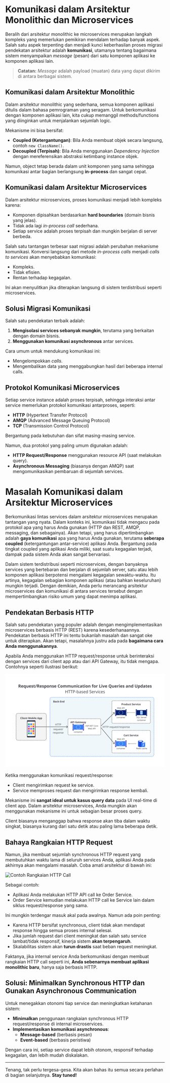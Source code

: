# Komunikasi dalam Arsitektur Monolithic dan Microservices

Beralih dari arsitektur monolithic ke microservices merupakan langkah kompleks yang memerlukan pemikiran mendalam terhadap banyak aspek. Salah satu aspek terpenting dan menjadi kunci keberhasilan proses migrasi pendekatan arsitektur adalah **komunikasi**, utamanya tentang bagaimana sistem menyampaikan *message* (pesan) dari satu komponen aplikasi ke komponen aplikasi lain.

> **Catatan:** *Message* adalah payload (muatan) data yang dapat dikirim di antara berbagai sistem.

## Komunikasi dalam Arsitektur Monolithic

Dalam arsitektur monolithic yang sederhana, semua komponen aplikasi ditulis dalam bahasa pemrograman yang seragam. Untuk berkomunikasi dengan komponen aplikasi lain, kita cukup memanggil methods/functions yang diinginkan untuk menjalankan sejumlah logic.

Mekanisme ini bisa bersifat:
- **Coupled (Ketergantungan)**: Bila Anda membuat objek secara langsung, contoh `new ClassName()`.
- **Decoupled (Terpisah)**: Bila Anda menggunakan *Dependency Injection* dengan mereferensikan abstraksi ketimbang instance objek.

Namun, object tetap berada dalam unit komponen yang sama sehingga komunikasi antar bagian berlangsung **in-process** dan sangat cepat.

## Komunikasi dalam Arsitektur Microservices

Dalam arsitektur microservices, proses komunikasi menjadi lebih kompleks karena:
- Komponen dipisahkan berdasarkan **hard boundaries** (domain bisnis yang jelas).
- Tidak ada lagi *in-process call* sederhana.
- Setiap service adalah proses terpisah dan mungkin berjalan di server berbeda.

Salah satu tantangan terbesar saat migrasi adalah perubahan mekanisme komunikasi. Konversi langsung dari metode *in-process calls* menjadi *calls to services* akan menyebabkan komunikasi:
- Kompleks.
- Tidak efisien.
- Rentan terhadap kegagalan.

Ini akan menyulitkan jika diterapkan langsung di sistem terdistribusi seperti microservices.

## Solusi Migrasi Komunikasi

Salah satu pendekatan terbaik adalah:

1. **Mengisolasi services sebanyak mungkin**, terutama yang berkaitan dengan domain bisnis.
2. **Menggunakan komunikasi asynchronous** antar services.

Cara umum untuk mendukung komunikasi ini:
- Mengelompokkan *calls*.
- Mengembalikan data yang menggabungkan hasil dari beberapa internal calls.

## Protokol Komunikasi Microservices

Setiap service instance adalah proses terpisah, sehingga interaksi antar service memerlukan protokol komunikasi antarproses, seperti:

- **HTTP** (Hypertext Transfer Protocol)
- **AMQP** (Advanced Message Queuing Protocol)
- **TCP** (Transmission Control Protocol)

Bergantung pada kebutuhan dan sifat masing-masing service.

Namun, dua protokol yang paling umum digunakan adalah:
- **HTTP Request/Response** menggunakan resource API (saat melakukan query).
- **Asynchronous Messaging** (biasanya dengan AMQP) saat mengomunikasikan pembaruan di sejumlah services.

# Masalah Komunikasi dalam Arsitektur Microservices

Berkomunikasi lintas services dalam arsitektur microservices merupakan tantangan yang nyata. Dalam konteks ini, komunikasi tidak mengacu pada protokol apa yang harus Anda gunakan (HTTP dan REST, AMQP, messaging, dan sebagainya). Akan tetapi, yang harus dipertimbangkan adalah **gaya komunikasi** apa yang harus Anda gunakan, terutama **seberapa coupled** (ketergantungan antar-service) aplikasi Anda. Bergantung pada tingkat coupled yang aplikasi Anda miliki, saat suatu kegagalan terjadi, dampak pada sistem Anda akan sangat bervariasi.

Dalam sistem terdistribusi seperti microservices, dengan banyaknya services yang bertebaran dan berjalan di sejumlah server, satu atau lebih komponen aplikasi berpotensi mengalami kegagalan sewaktu-waktu. Itu artinya, kegagalan sebagian komponen aplikasi (atau bahkan keseluruhan) mungkin terjadi. Dengan demikian, Anda perlu merancang arsitektur microservices dan komunikasi di antara services tersebut dengan mempertimbangkan risiko umum yang dapat menimpa aplikasi.

## Pendekatan Berbasis HTTP

Salah satu pendekatan yang populer adalah dengan mengimplementasikan microservices berbasis HTTP (REST) karena kesederhanaannya. Pendekatan berbasis HTTP ini tentu bukanlah masalah dan sangat oke untuk diterapkan. Akan tetapi, masalahnya justru ada pada **bagaimana cara Anda menggunakannya**.

Apabila Anda menggunakan HTTP request/response untuk berinteraksi dengan services dari client app atau dari API Gateway, itu tidak mengapa. Contohnya seperti ilustrasi berikut:

![alt text](images/0_readme/image.png)

Ketika menggunakan komunikasi request/response:
- Client mengirimkan request ke service.
- Service memproses request dan mengirimkan response kembali.

Mekanisme ini **sangat ideal untuk kasus query data** pada UI real-time di client app. Dalam arsitektur microservices, Anda mungkin akan menggunakan mekanisme ini untuk sebagian besar proses query.

Client biasanya menganggap bahwa response akan tiba dalam waktu singkat, biasanya kurang dari satu detik atau paling lama beberapa detik.

## Bahaya Rangkaian HTTP Request

Namun, jika membuat sejumlah synchronous HTTP request yang membutuhkan waktu lama di seluruh services Anda, aplikasi Anda pada akhirnya akan mengalami masalah. Coba amati arsitektur di bawah ini:

![Contoh Rangkaian HTTP Call](dos:87bfd631e22378dc7be763a5c34628ea20230412154300.png)

Sebagai contoh:
- Aplikasi Anda melakukan HTTP API call ke Order Service.
- Order Service kemudian melakukan HTTP call ke Service lain dalam siklus request/response yang sama.

Ini mungkin terdengar masuk akal pada awalnya. Namun ada poin penting:

- Karena HTTP bersifat synchronous, client tidak akan mendapat response hingga semua proses internal selesai.
- Jika jumlah request dari client meningkat dan salah satu service lambat/tidak responsif, kinerja sistem **akan terpengaruh**.
- Skalabilitas sistem akan **turun drastis** saat beban request meningkat.

Faktanya, jika internal service Anda berkomunikasi dengan membuat rangkaian HTTP call seperti ini, **Anda sebenarnya membuat aplikasi monolithic baru**, hanya saja berbasis HTTP.

## Solusi: Minimalkan Synchronous HTTP dan Gunakan Asynchronous Communication

Untuk menegakkan otonomi tiap service dan meningkatkan ketahanan sistem:

- **Minimalkan** penggunaan rangkaian synchronous HTTP request/response di internal microservices.
- **Implementasikan komunikasi asynchronous**:
  - **Message-based** (berbasis pesan)
  - **Event-based** (berbasis peristiwa)

Dengan cara ini, setiap service dapat lebih otonom, responsif terhadap kegagalan, dan lebih mudah diskalakan.

---

Tenang, tak perlu tergesa-gesa. Kita akan bahas itu semua secara perlahan di bagian selanjutnya. **Stay tuned!**